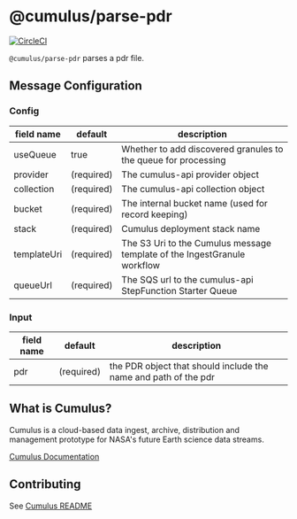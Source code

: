 # @cumulus/parse-pdr

[![CircleCI](https://circleci.com/gh/cumulus-nasa/cumulus.svg?style=svg)](https://circleci.com/gh/cumulus-nasa/cumulus)

`@cumulus/parse-pdr` parses a pdr file.

## Message Configuration
### Config

| field name | default | description
| --------   | ------- | ----------
| useQueue   | true    | Whether to add discovered granules to the queue for processing
| provider   | (required) | The cumulus-api provider object
| collection | (required) | The cumulus-api collection object
| bucket     | (required) | The internal bucket name (used for record keeping)
| stack      | (required) | Cumulus deployment stack name
| templateUri | (required)| The S3 Uri to the Cumulus message template of the IngestGranule workflow
| queueUrl   | (required) | The SQS url to the cumulus-api StepFunction Starter Queue

### Input

| field name | default | description
| --------   | ------- | ----------
| pdr        | (required) | the PDR object that should include the name and path of the pdr

## What is Cumulus?

Cumulus is a cloud-based data ingest, archive, distribution and management prototype for NASA's future Earth science data streams.

[Cumulus Documentation](https://cumulus-nasa.github.io/)

## Contributing

See [Cumulus README](https://github.com/cumulus-nasa/cumulus/blob/master/README.md#installing-and-deploying)
